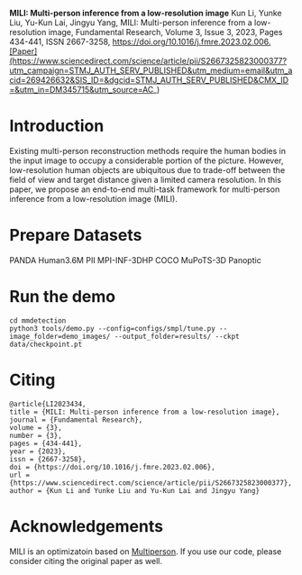 **MILI: Multi-person inference from a low-resolution image**
Kun Li, Yunke Liu, Yu-Kun Lai, Jingyu Yang,
MILI: Multi-person inference from a low-resolution image,
Fundamental Research,
Volume 3, Issue 3,
2023,
Pages 434-441,
ISSN 2667-3258,
https://doi.org/10.1016/j.fmre.2023.02.006.[Paper](https://www.sciencedirect.com/science/article/pii/S2667325823000377?utm_campaign=STMJ_AUTH_SERV_PUBLISHED&utm_medium=email&utm_acid=269426632&SIS_ID=&dgcid=STMJ_AUTH_SERV_PUBLISHED&CMX_ID=&utm_in=DM345715&utm_source=AC_)

# Introduction
Existing multi-person reconstruction methods require the human bodies in the input image to occupy a considerable portion of the picture. However, low-resolution human objects are ubiquitous due to trade-off between the field of view and target distance given a limited camera resolution. In this paper, we propose an end-to-end multi-task framework for multi-person inference from a low-resolution image (MILI).

# Prepare Datasets
PANDA
Human3.6M
PII
MPI-INF-3DHP
COCO
MuPoTS-3D 
Panoptic

# Run the demo
```
cd mmdetection
python3 tools/demo.py --config=configs/smpl/tune.py --image_folder=demo_images/ --output_folder=results/ --ckpt data/checkpoint.pt
```

# Citing
```
@article{LI2023434,
title = {MILI: Multi-person inference from a low-resolution image},
journal = {Fundamental Research},
volume = {3},
number = {3},
pages = {434-441},
year = {2023},
issn = {2667-3258},
doi = {https://doi.org/10.1016/j.fmre.2023.02.006},
url = {https://www.sciencedirect.com/science/article/pii/S2667325823000377},
author = {Kun Li and Yunke Liu and Yu-Kun Lai and Jingyu Yang}
```

# Acknowledgements
 MILI is an optimizatoin based on [Multiperson](https://github.com/JiangWenPL/multiperson). If you use our code, please consider citing the original paper as well.
